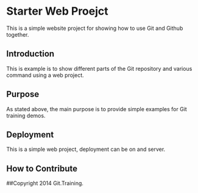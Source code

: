 # Starter Web Proejct

This is a simple website project for showing how to use Git and Github together.

## Introduction

This is example is to show different parts of the Git repository and various command using a web project.

## Purpose

As stated above, the main purpose is to provide simple examples for Git training demos.

## Deployment

This is a simple web project, deployment can be on and server.

## How to Contribute

##Copyright
2014 Git.Training.